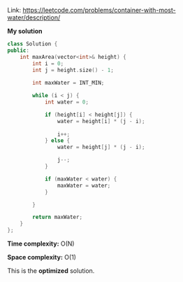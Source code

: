 Link: https://leetcode.com/problems/container-with-most-water/description/

**My solution**

```cpp
class Solution {
public:
    int maxArea(vector<int>& height) {
        int i = 0;
        int j = height.size() - 1;
        
        int maxWater = INT_MIN; 

        while (i < j) {
            int water = 0;

            if (height[i] < height[j]) {
                water = height[i] * (j - i);
                
                i++;
            } else {
                water = height[j] * (j - i);

                j--;
            }

            if (maxWater < water) {
                maxWater = water;
            }

        }

        return maxWater;
    }
};
```

**Time complexity:** O(N)

**Space complexity:** O(1)

This is the **optimized** solution.